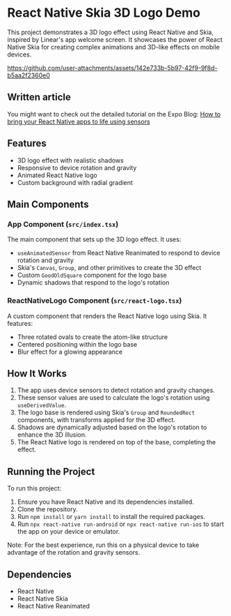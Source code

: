 # React Native Skia 3D Logo Demo

This project demonstrates a 3D logo effect using React Native and Skia, inspired by Linear's app welcome screen. It showcases the power of React Native Skia for creating complex animations and 3D-like effects on mobile devices.

https://github.com/user-attachments/assets/142e733b-5b97-42f9-9f8d-b5aa2f2360e0

## Written article 

You might want to check out the detailed tutorial on the Expo Blog: [How to bring your React Native apps to life using sensors](https://expo.dev/blog/how-to-bring-your-react-native-apps-to-life-using-sensors)

## Features

- 3D logo effect with realistic shadows
- Responsive to device rotation and gravity
- Animated React Native logo
- Custom background with radial gradient

## Main Components

### App Component (`src/index.tsx`)

The main component that sets up the 3D logo effect. It uses:

- `useAnimatedSensor` from React Native Reanimated to respond to device rotation and gravity
- Skia's `Canvas`, `Group`, and other primitives to create the 3D effect
- Custom `GoodOldSquare` component for the logo base
- Dynamic shadows that respond to the logo's rotation

### ReactNativeLogo Component (`src/react-logo.tsx`)

A custom component that renders the React Native logo using Skia. It features:

- Three rotated ovals to create the atom-like structure
- Centered positioning within the logo base
- Blur effect for a glowing appearance

## How It Works

1. The app uses device sensors to detect rotation and gravity changes.
2. These sensor values are used to calculate the logo's rotation using `useDerivedValue`.
3. The logo base is rendered using Skia's `Group` and `RoundedRect` components, with transforms applied for the 3D effect.
4. Shadows are dynamically adjusted based on the logo's rotation to enhance the 3D illusion.
5. The React Native logo is rendered on top of the base, completing the effect.

## Running the Project

To run this project:

1. Ensure you have React Native and its dependencies installed.
2. Clone the repository.
3. Run `npm install` or `yarn install` to install the required packages.
4. Run `npx react-native run-android` or `npx react-native run-ios` to start the app on your device or emulator.

Note: For the best experience, run this on a physical device to take advantage of the rotation and gravity sensors.

## Dependencies

- React Native
- React Native Skia
- React Native Reanimated

